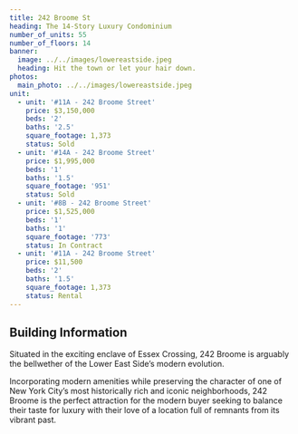 ```yaml
---
title: 242 Broome St
heading: The 14-Story Luxury Condominium
number_of_units: 55
number_of_floors: 14
banner:
  image: ../../images/lowereastside.jpeg
  heading: Hit the town or let your hair down.
photos:
  main_photo: ../../images/lowereastside.jpeg
unit:
  - unit: '#11A - 242 Broome Street'
    price: $3,150,000
    beds: '2'
    baths: '2.5'
    square_footage: 1,373
    status: Sold
  - unit: '#14A - 242 Broome Street'
    price: $1,995,000
    beds: '1'
    baths: '1.5'
    square_footage: '951'
    status: Sold
  - unit: '#8B - 242 Broome Street'
    price: $1,525,000
    beds: '1'
    baths: '1'
    square_footage: '773'
    status: In Contract
  - unit: '#11A - 242 Broome Street'
    price: $11,500
    beds: '2'
    baths: '1.5'
    square_footage: 1,373
    status: Rental
---
```

## Building Information

Situated in the exciting enclave of Essex Crossing, 242 Broome is arguably the bellwether of the Lower East Side’s modern evolution. 

Incorporating modern amenities while preserving the character of one of New York City’s most historically rich and iconic neighborhoods, 242 Broome is the perfect attraction for the modern buyer seeking to balance their taste for luxury with their love of a location full of remnants from its vibrant past.